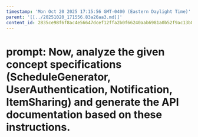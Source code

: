 ```yaml
---
timestamp: 'Mon Oct 20 2025 17:15:56 GMT-0400 (Eastern Daylight Time)'
parent: '[[../20251020_171556.83a26aa3.md]]'
content_id: 2835ce98f6f8ac4e56647dcef12ffa2b0f66240aab6981a0b52f9ac13b80a4a0
---
```


# prompt: Now, analyze the given concept specifications (ScheduleGenerator, UserAuthentication, Notification, ItemSharing) and generate the API documentation based on these instructions.
